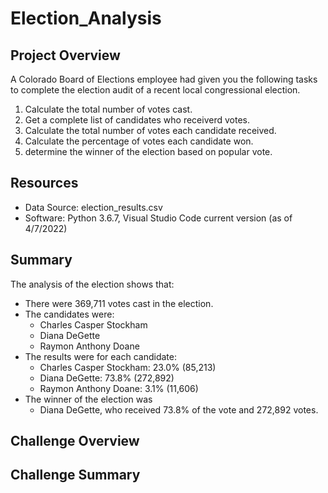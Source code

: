# Election_Analysis

## Project Overview
A Colorado Board of Elections employee had given you the following tasks to complete the election audit of a recent local congressional election.

1. Calculate the total number of votes cast.
2. Get a complete list of candidates who receiverd votes.
3. Calculate the total number of votes each candidate received.
4. Calculate the percentage of votes each candidate won.
5. determine the winner of the election based on popular vote.

## Resources
- Data Source: election_results.csv
- Software: Python 3.6.7, Visual Studio Code current version (as of 4/7/2022)

## Summary
The analysis of the election shows that:
- There were 369,711 votes cast in the election.
- The candidates were:
  - Charles Casper Stockham
  - Diana DeGette
  - Raymon Anthony Doane
- The results were for each candidate:
  - Charles Casper Stockham: 23.0% (85,213)
  - Diana DeGette: 73.8% (272,892)
  - Raymon Anthony Doane: 3.1% (11,606)
- The winner of the election was
  - Diana DeGette, who received 73.8% of the vote and 272,892 votes.

## Challenge Overview

## Challenge Summary
